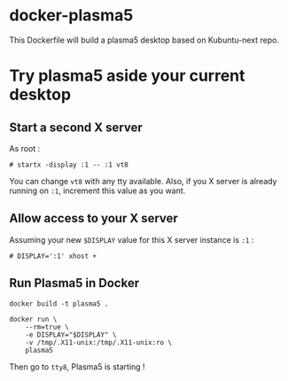 # docker-plasma5

This Dockerfile will build a plasma5 desktop based on Kubuntu-next repo.

# Try plasma5 aside your current desktop

## Start a second X server

As root :

    # startx -display :1 -- :1 vt8

You can change `vt8` with any tty available.
Also, if you X server is already running on `:1`, increment this value as you want.

## Allow access to your X server

Assuming your new `$DISPLAY` value for this X server instance is `:1` :

    # DISPLAY=':1' xhost +

## Run Plasma5 in Docker

    docker build -t plasma5 .

    docker run \
        --rm=true \
        -e DISPLAY="$DISPLAY" \
        -v /tmp/.X11-unix:/tmp/.X11-unix:ro \
        plasma5

Then go to `tty8`, Plasma5 is starting !
